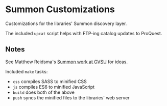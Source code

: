 # Summon Customizations

Customizations for the libraries' Summon discovery layer.

The included `upcat` script helps with FTP-ing catalog updates to ProQuest.

## Notes

See Matthew Reidsma's [Summon work at GVSU](https://github.com/gvsulib/Summon-2.0-Scripts) for ideas.

Included `make` tasks:

- `css` compiles SASS to minified CSS
- `js` compiles ES6 to minified JavaScript
- `build` does both of the above
- `push` syncs the minified files to the libraries' web server
